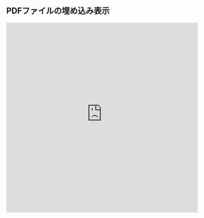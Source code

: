 <html lang="ja">
<head>
    <meta charset="UTF-8">
    <title>PDFの埋め込み表示</title>
    <style>
        /* iframeのサイズ調整 */
        iframe {
            width: 100%; /* ビューポートの幅に合わせて広がる */
            height: 500px; /* 適切な高さを設定 */
            border: none; /* 枠線を非表示に */
        }
    </style>
</head>
<body>

<h2>PDFファイルの埋め込み表示</h2>

<!-- PDFファイルの埋め込み表示 -->
<iframe src="https://deeplearning-on-graphs.github.io/References.pdf"></iframe>

</body>
</html>
